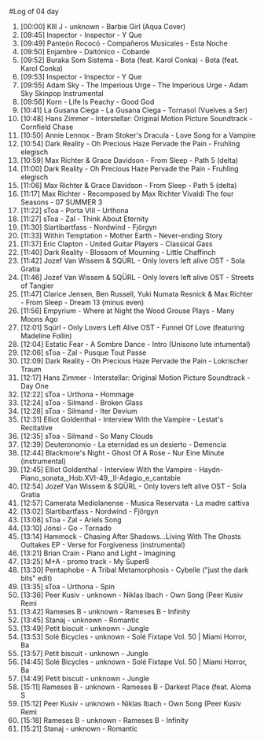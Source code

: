 #Log of 04 day

1. [00:00] KIll J - unknown - Barbie Girl (Aqua Cover)
1. [09:45] Inspector - Inspector - Y Que
1. [09:49] Panteón Rococó - Compañeros Musicales - Esta Noche
1. [09:50] Enjambre - Daltónico - Cobarde
1. [09:52] Buraka Som Sistema - Bota (feat. Karol Conka) - Bota (feat. Karol Conka)
1. [09:53] Inspector - Inspector - Y Que
1. [09:55] Adam Sky - The Imperious Urge - The Imperious Urge - Adam Sky Skinpop Instrumental
1. [09:56] Korn - Life Is Peachy - Good God
1. [10:41] La Gusana Ciega - La Gusana Ciega - Tornasol (Vuelves a Ser)
1. [10:48] Hans Zimmer - Interstellar: Original Motion Picture Soundtrack - Cornfield Chase
1. [10:50] Annie Lennox - Bram Stoker's Dracula - Love Song for a Vampire
1. [10:54] Dark Reality - Oh Precious Haze Pervade the Pain - Fruhling elegisch
1. [10:59] Max Richter & Grace Davidson - From Sleep - Path 5 (delta)
1. [11:00] Dark Reality - Oh Precious Haze Pervade the Pain - Fruhling elegisch
1. [11:06] Max Richter & Grace Davidson - From Sleep - Path 5 (delta)
1. [11:17] Max Richter - Recomposed by Max Richter Vivaldi The four Seasons - 07 SUMMER 3
1. [11:22] sToa - Porta VIII - Urthona
1. [11:27] sToa - Zal - Think About Eternity
1. [11:30] Slartibartfass - Nordwind - Fjörgyn
1. [11:33] Within Temptation - Mother Earth - Never-ending Story
1. [11:37] Eric Clapton - United Guitar Players - Classical Gass
1. [11:40] Dark Reality - Blossom of Mourning - Little Chaffinch
1. [11:42] Jozef Van Wissem & SQÜRL - Only lovers left alive OST - Sola Gratia
1. [11:46] Jozef Van Wissem & SQÜRL - Only lovers left alive OST - Streets of Tangier
1. [11:47] Clarice Jensen, Ben Russell, Yuki Numata Resnick & Max Richter - From Sleep - Dream 13 (minus even)
1. [11:56] Empyrium - Where at Night the Wood Grouse Plays - Many Moons Ago
1. [12:01] Sqürl - Only Lovers Left Alive OST - Funnel Of Love (featuring Madeline Follin)
1. [12:04] Estatic Fear - A Sombre Dance - Intro (Unisono lute intumental)
1. [12:06] sToa - Zal - Pusque Tout Passe
1. [12:09] Dark Reality - Oh Precious Haze Pervade the Pain - Lokrischer Traum
1. [12:17] Hans Zimmer - Interstellar: Original Motion Picture Soundtrack - Day One
1. [12:22] sToa - Urthona - Hommage
1. [12:24] sToa - Silmand - Broken Glass
1. [12:28] sToa - Silmand - Iter Devium
1. [12:31] Elliot Goldenthal - Interview With the Vampire - Lestat's Recitative
1. [12:35] sToa - Silmand - So Many Clouds
1. [12:39] Deuteronomio - La eternidad es un desierto - Demencia
1. [12:44] Blackmore's Night - Ghost Of A Rose - Nur Eine Minute (instrumental)
1. [12:45] Elliot Goldenthal - Interview With the Vampire - Haydn-Piano_sonata,_Hob.XVI-49,_II-Adagio_e_cantabie
1. [12:54] Jozef Van Wissem & SQÜRL - Only lovers left alive OST - Sola Gratia
1. [12:57] Camerata Mediolanense - Musica Reservata - La madre cattiva
1. [13:02] Slartibartfass - Nordwind - Fjörgyn
1. [13:08] sToa - Zal - Ariels Song
1. [13:10] Jónsi - Go - Tornado
1. [13:14] Hammock - Chasing After Shadows...Living With The Ghosts Outtakes EP - Verse for Forgiveness (instrumental)
1. [13:21] Brian Crain - Piano and Light - Imagining
1. [13:25] M+A - promo track - My Super8
1. [13:30] Pentaphobe - A Tribal Metamorphosis - Cybelle ("just the dark bits" edit)
1. [13:35] sToa - Urthona - Spin
1. [13:36] Peer Kusiv - unknown - Niklas Ibach - Own Song (Peer Kusiv Remi
1. [13:42] Rameses B - unknown - Rameses B - Infinity
1. [13:45] Stanaj - unknown - Romantic
1. [13:49] Petit biscuit - unknown - Jungle
1. [13:53] Solé Bicycles - unknown - Solé Fixtape Vol. 50 | Miami Horror, Ba
1. [13:57] Petit biscuit - unknown - Jungle
1. [14:45] Solé Bicycles - unknown - Solé Fixtape Vol. 50 | Miami Horror, Ba
1. [14:49] Petit biscuit - unknown - Jungle
1. [15:11] Rameses B - unknown - Rameses B - Darkest Place (feat. Aloma S
1. [15:12] Peer Kusiv - unknown - Niklas Ibach - Own Song (Peer Kusiv Remi
1. [15:18] Rameses B - unknown - Rameses B - Infinity
1. [15:21] Stanaj - unknown - Romantic
